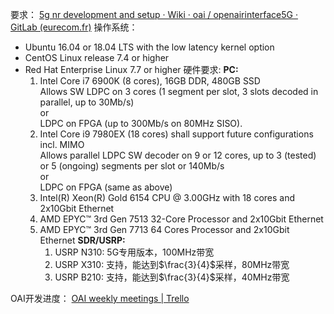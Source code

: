 要求：
[5g nr development and setup · Wiki · oai / openairinterface5G · GitLab (eurecom.fr)](https://gitlab.eurecom.fr/oai/openairinterface5g/-/wikis/5g-nr-development-and-setup)
操作系统：
- Ubuntu 16.04 or 18.04 LTS with the low latency kernel option
- CentOS Linux release 7.4 or higher
- Red Hat Enterprise Linux 7.7 or higher
硬件要求:
	**PC:**
	1. Intel Core i7 6900K (8 cores), 16GB DDR, 480GB SSD  
	    Allows SW LDPC on 3 cores (1 segment per slot, 3 slots decoded in parallel, up to 30Mb/s)  
	    or  
	    LDPC on FPGA (up to 300Mb/s on 80MHz SISO).
	2. Intel Core i9 7980EX (18 cores) shall support future configurations incl. MIMO  
	    Allows parallel LDPC SW decoder on 9 or 12 cores, up to 3 (tested) or 5 (ongoing) segments per slot or 140Mb/s  
	    or  
	    LDPC on FPGA (same as above)
	3. Intel(R) Xeon(R) Gold 6154 CPU @ 3.00GHz with 18 cores and 2x10Gbit Ethernet
	4. AMD EPYC™ 3rd Gen 7513 32-Core Processor and 2x10Gbit Ethernet
	5. AMD EPYC™ 3rd Gen 7713 64 Cores Processor and 2x10Gbit Ethernet
	**SDR/USRP:**
		1. USRP N310: 5G专用版本，100MHz带宽
		2. USRP X310: 支持，能达到$\frac{3}{4}$采样，80MHz带宽
		3. USRP B210: 支持，能达到$\frac{3}{4}$采样，40MHz带宽

OAI开发进度：
[OAI weekly meetings | Trello](https://trello.com/b/7kFj0kFp/oai-weekly-meetings)
